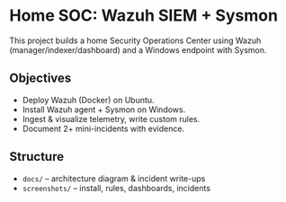 # Home SOC: Wazuh SIEM + Sysmon

This project builds a home Security Operations Center using Wazuh (manager/indexer/dashboard) and a Windows endpoint with Sysmon.

## Objectives
- Deploy Wazuh (Docker) on Ubuntu.
- Install Wazuh agent + Sysmon on Windows.
- Ingest & visualize telemetry, write custom rules.
- Document 2+ mini-incidents with evidence.

## Structure
- `docs/` – architecture diagram & incident write-ups
- `screenshots/` – install, rules, dashboards, incidents
